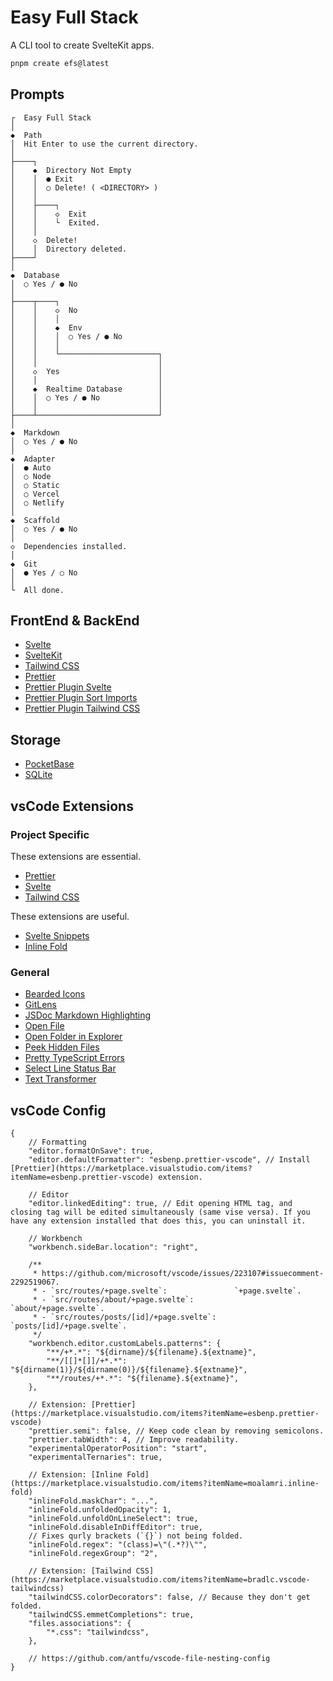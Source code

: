 # Easy Full Stack

A CLI tool to create SvelteKit apps.

```bash
pnpm create efs@latest
```

## Prompts

```
┌  Easy Full Stack
│
◆  Path
│  Hit Enter to use the current directory.
│
├────┐
│    ◆  Directory Not Empty
│    │  ● Exit
│    │  ○ Delete! ( <DIRECTORY> )
│    │
│    ├────┐
│    │    ◇  Exit
│    │    └  Exited.
│    │
│    ◇  Delete!
│    │  Directory deleted.
├────┘
│
◆  Database
│  ○ Yes / ● No
│
├────┬────┐
│    │    ◇  No
│    │    │
│    │    ◆  Env
│    │    │  ○ Yes / ● No
│    │    │
│    │    └──────────────────────┐
│    │                           │
│    ◇  Yes                      │
│    │                           │
│    ◆  Realtime Database        │
│    │  ○ Yes / ● No             │
│    │                           │
├────┴───────────────────────────┘
│
◆  Markdown
│  ○ Yes / ● No
│
◆  Adapter
│  ● Auto
│  ○ Node
│  ○ Static
│  ○ Vercel
│  ○ Netlify
│
◆  Scaffold
│  ○ Yes / ● No
│
◇  Dependencies installed.
│
◆  Git
│  ● Yes / ○ No
│
└  All done.
```

## FrontEnd & BackEnd

- [Svelte](https://svelte.dev)
- [SvelteKit](https://kit.svelte.dev)
- [Tailwind CSS](https://tailwindcss.com)
- [Prettier](https://prettier.io)
- [Prettier Plugin Svelte](https://github.com/sveltejs/prettier-plugin-svelte)
- [Prettier Plugin Sort Imports](https://github.com/IanVS/prettier-plugin-sort-imports)
- [Prettier Plugin Tailwind CSS](https://github.com/tailwindlabs/prettier-plugin-tailwindcss)

## Storage

- [PocketBase](https://pocketbase.io)
- [SQLite](https://www.sqlite.org)

## vsCode Extensions

### Project Specific

These extensions are essential.

- [Prettier](https://marketplace.visualstudio.com/items?itemName=esbenp.prettier-vscode)
- [Svelte](https://marketplace.visualstudio.com/items?itemName=svelte.svelte-vscode)
- [Tailwind CSS](https://marketplace.visualstudio.com/items?itemName=bradlc.vscode-tailwindcss)

These extensions are useful.

- [Svelte Snippets](https://marketplace.visualstudio.com/items?itemName=fivethree.vscode-svelte-snippets)
- [Inline Fold](https://marketplace.visualstudio.com/items?itemName=moalamri.inline-fold)

### General

- [Bearded Icons](https://marketplace.visualstudio.com/items?itemName=BeardedBear.beardedicons)
- [GitLens](https://marketplace.visualstudio.com/items?itemName=eamodio.gitlens)
- [JSDoc Markdown Highlighting](https://marketplace.visualstudio.com/items?itemName=bierner.jsdoc-markdown-highlighting)
- [Open File](https://marketplace.visualstudio.com/items?itemName=Fr43nk.seito-openfile)
- [Open Folder in Explorer](https://marketplace.visualstudio.com/items?itemName=adrianwilczynski.open-folder-in-explorer)
- [Peek Hidden Files](https://marketplace.visualstudio.com/items?itemName=adrianwilczynski.toggle-hidden)
- [Pretty TypeScript Errors](https://marketplace.visualstudio.com/items?itemName=yoavbls.pretty-ts-errors)
- [Select Line Status Bar](https://marketplace.visualstudio.com/items?itemName=tomoki1207.selectline-statusbar)
- [Text Transformer](https://marketplace.visualstudio.com/items?itemName=jackytsu.text-transformer)

## vsCode Config

```jsonc
{
    // Formatting
    "editor.formatOnSave": true,
    "editor.defaultFormatter": "esbenp.prettier-vscode", // Install [Prettier](https://marketplace.visualstudio.com/items?itemName=esbenp.prettier-vscode) extension.

    // Editor
    "editor.linkedEditing": true, // Edit opening HTML tag, and closing tag will be edited simultaneously (same vise versa). If you have any extension installed that does this, you can uninstall it.

    // Workbench
    "workbench.sideBar.location": "right",

    /**
     * https://github.com/microsoft/vscode/issues/223107#issuecomment-2292519067.
     * - `src/routes/+page.svelte`:               `+page.svelte`.
     * - `src/routes/about/+page.svelte`:         `about/+page.svelte`.
     * - `src/routes/posts/[id]/+page.svelte`:    `posts/[id]/+page.svelte`.
     */
    "workbench.editor.customLabels.patterns": {
        "**/+*.*": "${dirname}/${filename}.${extname}",
        "**/[[]*[]]/+*.*": "${dirname(1)}/${dirname(0)}/${filename}.${extname}",
        "**/routes/+*.*": "${filename}.${extname}",
    },

    // Extension: [Prettier](https://marketplace.visualstudio.com/items?itemName=esbenp.prettier-vscode)
    "prettier.semi": false, // Keep code clean by removing semicolons.
    "prettier.tabWidth": 4, // Improve readability.
    "experimentalOperatorPosition": "start",
    "experimentalTernaries": true,

    // Extension: [Inline Fold](https://marketplace.visualstudio.com/items?itemName=moalamri.inline-fold)
    "inlineFold.maskChar": "...",
    "inlineFold.unfoldedOpacity": 1,
    "inlineFold.unfoldOnLineSelect": true,
    "inlineFold.disableInDiffEditor": true,
    // Fixes qurly brackets (`{}`) not being folded.
    "inlineFold.regex": "(class)=\"(.*?)\"",
    "inlineFold.regexGroup": "2",

    // Extension: [Tailwind CSS](https://marketplace.visualstudio.com/items?itemName=bradlc.vscode-tailwindcss)
    "tailwindCSS.colorDecorators": false, // Because they don't get folded.
    "tailwindCSS.emmetCompletions": true,
    "files.associations": {
        "*.css": "tailwindcss",
    },

    // https://github.com/antfu/vscode-file-nesting-config
}
```
